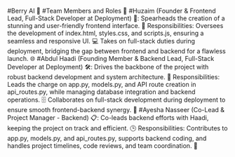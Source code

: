 #Berry AI 🍓
#Team Members and Roles 🌟
#Huzaim (Founder & Frontend Lead, Full-Stack Developer at Deployment) 🚀:
Spearheads the creation of a stunning and user-friendly frontend interface. 🎨
Responsibilities: Oversees the development of index.html, styles.css, and scripts.js, ensuring a seamless and responsive UI. 💻
Takes on full-stack duties during deployment, bridging the gap between frontend and backend for a flawless launch. 🌐
#Abdul Haadi (Founding Member & Backend Lead, Full-Stack Developer at Deployment) 🛠️:
Drives the backbone of the project with robust backend development and system architecture. 🔧
Responsibilities: Leads the charge on app.py, models.py, and API route creation in api_routes.py, while managing database integration and backend operations. 🗄️
Collaborates on full-stack development during deployment to ensure smooth frontend-backend synergy. 🤝
#Ayesha Nasseer (Co-Lead & Project Manager - Backend) 📋:
Co-leads backend efforts with Haadi, keeping the project on track and efficient. 🕒
Responsibilities: Contributes to app.py, models.py, and api_routes.py, supports backend coding, and handles project timelines, code reviews, and team coordination. 🧩
